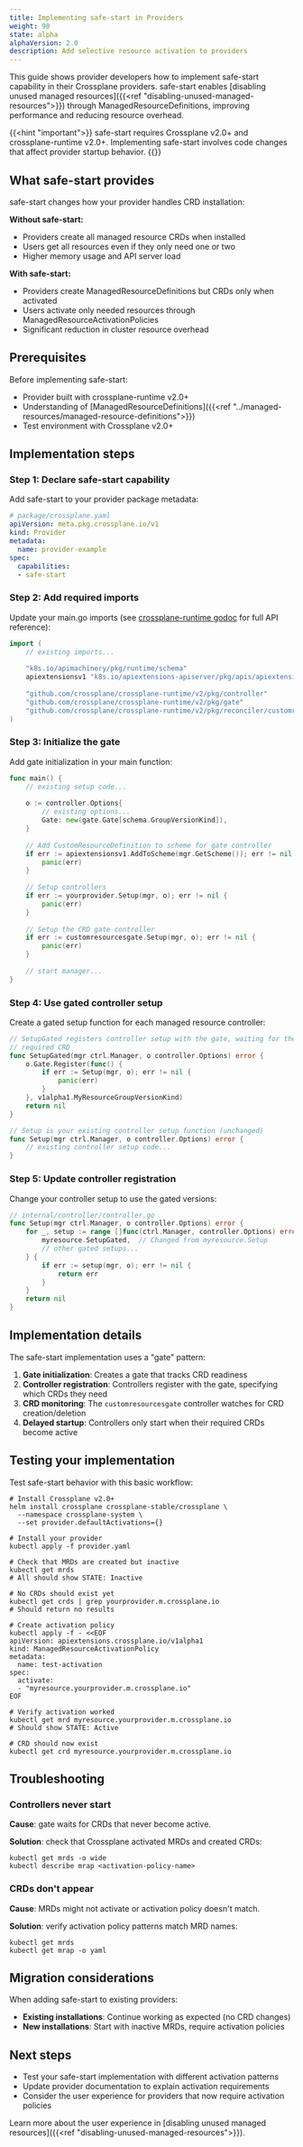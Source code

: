 ```yaml
---
title: Implementing safe-start in Providers  
weight: 90
state: alpha
alphaVersion: 2.0
description: Add selective resource activation to providers
---
```


This guide shows provider developers how to implement safe-start capability in
their Crossplane providers. safe-start enables
[disabling unused managed resources]({{<ref "disabling-unused-managed-resources">}})
through ManagedResourceDefinitions, improving performance and reducing resource
overhead.

{{<hint "important">}}
safe-start requires Crossplane v2.0+ and crossplane-runtime v2.0+.
Implementing safe-start involves code changes that affect provider startup
behavior.
{{</hint>}}

## What safe-start provides

safe-start changes how your provider handles CRD installation:

**Without safe-start:**
- Providers create all managed resource CRDs when installed
- Users get all resources even if they only need one or two
- Higher memory usage and API server load

**With safe-start:**
- Providers create ManagedResourceDefinitions but CRDs only when activated
- Users activate only needed resources through ManagedResourceActivationPolicies
- Significant reduction in cluster resource overhead

## Prerequisites

Before implementing safe-start:

- Provider built with crossplane-runtime v2.0+
- Understanding of
  [ManagedResourceDefinitions]({{<ref "../managed-resources/managed-resource-definitions">}})
- Test environment with Crossplane v2.0+

## Implementation steps

### Step 1: Declare safe-start capability

Add safe-start to your provider package metadata:

```yaml
# package/crossplane.yaml
apiVersion: meta.pkg.crossplane.io/v1
kind: Provider
metadata:
  name: provider-example
spec:
  capabilities:
  - safe-start
```

### Step 2: Add required imports

Update your main.go imports (see
[crossplane-runtime godoc](https://pkg.go.dev/github.com/crossplane/crossplane-runtime/v2)
for full API reference):

```go
import (
    // existing imports...
    
    "k8s.io/apimachinery/pkg/runtime/schema"
    apiextensionsv1 "k8s.io/apiextensions-apiserver/pkg/apis/apiextensions/v1"
    
    "github.com/crossplane/crossplane-runtime/v2/pkg/controller"
    "github.com/crossplane/crossplane-runtime/v2/pkg/gate"
    "github.com/crossplane/crossplane-runtime/v2/pkg/reconciler/customresourcesgate"
)
```

### Step 3: Initialize the gate

Add gate initialization in your main function:

```go
func main() {
    // existing setup code...
    
    o := controller.Options{
        // existing options...
        Gate: new(gate.Gate[schema.GroupVersionKind]),
    }
    
    // Add CustomResourceDefinition to scheme for gate controller
    if err := apiextensionsv1.AddToScheme(mgr.GetScheme()); err != nil {
        panic(err)
    }
    
    // Setup controllers
    if err := yourprovider.Setup(mgr, o); err != nil {
        panic(err)
    }
        
    // Setup the CRD gate controller  
    if err := customresourcesgate.Setup(mgr, o); err != nil {
        panic(err)
    }
        
    // start manager...
}
```

### Step 4: Use gated controller setup

Create a gated setup function for each managed resource controller:

```go
// SetupGated registers controller setup with the gate, waiting for the
// required CRD
func SetupGated(mgr ctrl.Manager, o controller.Options) error {
    o.Gate.Register(func() {
        if err := Setup(mgr, o); err != nil {
            panic(err)
        }
    }, v1alpha1.MyResourceGroupVersionKind)
    return nil
}

// Setup is your existing controller setup function (unchanged)
func Setup(mgr ctrl.Manager, o controller.Options) error {
    // existing controller setup code...
}
```

### Step 5: Update controller registration

Change your controller setup to use the gated versions:

```go
// internal/controller/controller.go
func Setup(mgr ctrl.Manager, o controller.Options) error {
    for _, setup := range []func(ctrl.Manager, controller.Options) error{
        myresource.SetupGated,  // Changed from myresource.Setup
        // other gated setups...
    } {
        if err := setup(mgr, o); err != nil {
            return err
        }
    }
    return nil
}
```

## Implementation details

The safe-start implementation uses a "gate" pattern:

1. **Gate initialization**: Creates a gate that tracks CRD readiness
2. **Controller registration**: Controllers register with the gate, specifying
   which CRDs they need
3. **CRD monitoring**: The `customresourcesgate` controller watches for CRD
   creation/deletion
4. **Delayed startup**: Controllers only start when their required CRDs
   become active

## Testing your implementation

Test safe-start behavior with this basic workflow:

```shell
# Install Crossplane v2.0+
helm install crossplane crossplane-stable/crossplane \
  --namespace crossplane-system \
  --set provider.defaultActivations={}

# Install your provider  
kubectl apply -f provider.yaml

# Check that MRDs are created but inactive
kubectl get mrds
# All should show STATE: Inactive

# No CRDs should exist yet
kubectl get crds | grep yourprovider.m.crossplane.io
# Should return no results

# Create activation policy
kubectl apply -f - <<EOF
apiVersion: apiextensions.crossplane.io/v1alpha1
kind: ManagedResourceActivationPolicy
metadata:
  name: test-activation
spec:
  activate:
  - "myresource.yourprovider.m.crossplane.io"
EOF

# Verify activation worked
kubectl get mrd myresource.yourprovider.m.crossplane.io
# Should show STATE: Active

# CRD should now exist
kubectl get crd myresource.yourprovider.m.crossplane.io
```

## Troubleshooting

### Controllers never start
**Cause**: gate waits for CRDs that never become active.

<!-- vale Google.WordList = NO -->
**Solution**: check that Crossplane activated MRDs and created CRDs:
<!-- vale Google.WordList = YES -->
```shell
kubectl get mrds -o wide
kubectl describe mrap <activation-policy-name>
```

<!-- vale Google.Headings = NO -->
### CRDs don't appear
<!-- vale Google.Headings = YES -->
<!-- vale Google.Colons = NO -->
**Cause**: MRDs might not activate or activation policy doesn't match.
<!-- vale Google.Colons = YES -->

**Solution**: verify activation policy patterns match MRD names:
```shell
kubectl get mrds
kubectl get mrap -o yaml
```

## Migration considerations

When adding safe-start to existing providers:

- **Existing installations**: Continue working as expected (no CRD changes)
- **New installations**: Start with inactive MRDs, require activation policies

## Next steps

- Test your safe-start implementation with different activation patterns
- Update provider documentation to explain activation requirements  
- Consider the user experience for providers that now require activation
  policies

Learn more about the user experience in
[disabling unused managed resources]({{<ref "disabling-unused-managed-resources">}}).
